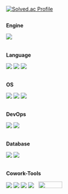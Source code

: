 [![Solved.ac Profile](http://mazassumnida.wtf/api/v2/generate_badge?boj=royal)](https://solved.ac/royal/)

<div style="display:flex; flex-direction:column; align-items:flex-start;">
    <!-- Engine -->
    <p><strong>Engine</strong></p>
    <div>
        <img src="https://img.shields.io/badge/Unity-000000?style=Plastic&logo=Unity&logoColor=white"> 
        <!-- <img src="https://img.shields.io/badge/Unreal-000000?style=Plastic&logo=Unrealengine&logoColor=white">  -->
         &nbsp; <img src="https://github.com/Falcon5077/Falcon5077/assets/32628758/a5573dc3-0689-405a-bbfd-fd62ba7aa440" width="60" height="16">
    </div><br>
    <!-- Language -->
    <p><strong>Language</strong></p>
    <div>
        <img src="https://img.shields.io/badge/-C%23-000000?logo=Csharp&style=Plastic"> 
        <img src="https://img.shields.io/badge/-C++-000000?logo=c%2B%2B&style=Plastic">
        <img src="https://img.shields.io/badge/Python-3776AB?style=Plastic&logo=Python&logoColor=white"> 
    </div><br>
    <!-- OS -->
    <p><strong>OS</strong></p>
    <div>
        <img src="https://img.shields.io/badge/MacOS-000000?logo=macOS&style=Plastic"> 
        <img src="https://img.shields.io/badge/Linux-FCC624?logo=linux&logoColor=black&style=Plastic">
        <img src="https://img.shields.io/badge/Ubuntu-E95420?style=Plastic&logo=Ubuntu&logoColor=white"> 
    </div><br>
    <!-- DevOps -->
    <p><strong>DevOps</strong></p>
    <div>
        <img src="https://img.shields.io/badge/AWS-232F3E?style=Plastic&logo=amazonaws&logoColor=white">
        <img src="https://img.shields.io/badge/Vultr-007BFC?style=Plastic&logo=vultr&logoColor=white">
    </div><br>
    <!-- Database -->
    <p><strong>Database</strong></p>
    <div>
        <img src="https://img.shields.io/badge/mysql-4479A1?style=Plastic&logo=mysql&logoColor=white">
        <img src="https://img.shields.io/badge/mariaDB-003545?style=Plastic&logo=mariaDB&logoColor=white">
    </div><br>
    <!-- Cowork-Tools -->
    <p><strong>Cowork-Tools</strong></p>
    <div>
        <img src="https://img.shields.io/badge/Github-181717?logo=Github&style=Plastic"> 
        <img src="https://img.shields.io/badge/Notion-000000?logo=notion&style=Plastic"> 
        <img src="https://img.shields.io/badge/Jira-0052CC?style=Plastic&logo=jira&logoColor=white">
        <img src="https://img.shields.io/badge/Slack-4A154B?style=Plastic&logo=slack&logoColor=white"> 
        &nbsp; <img src="https://github.com/Falcon5077/Falcon5077/assets/32628758/9bf56c4c-af1b-405d-8359-b2f2b9902b2d" width="65" height="18">
    </div><br>
    
    
</div>
